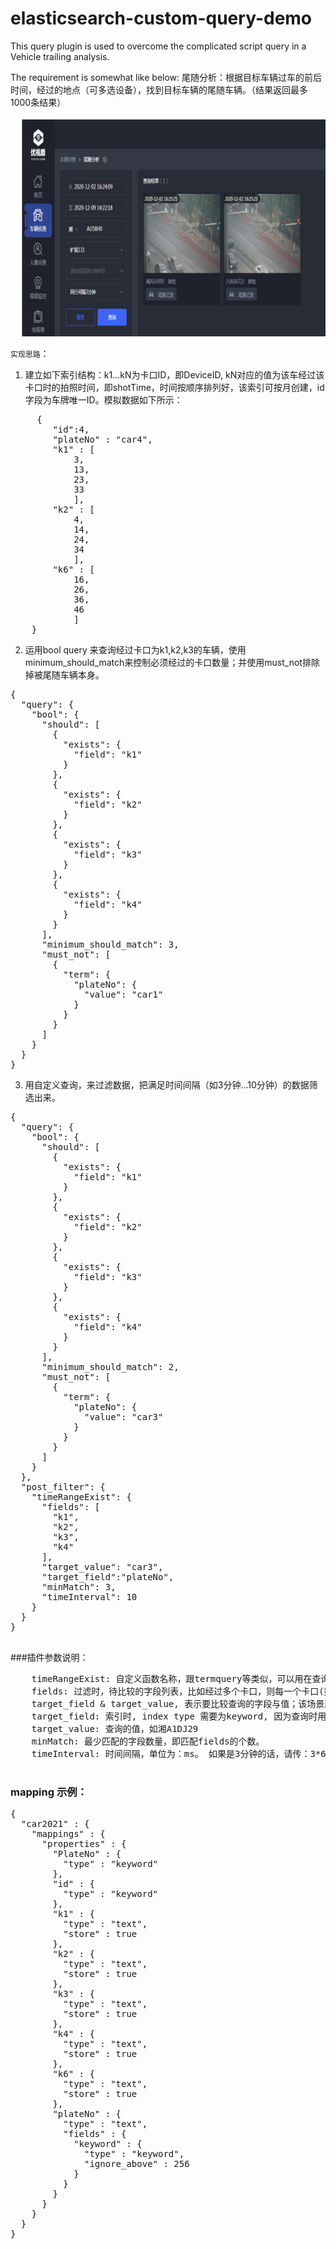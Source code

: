 # elasticsearch-custom-query-demo
This query plugin is used to overcome the complicated script query in a Vehicle trailing analysis.

The requirement is somewhat like below:
尾随分析：根据目标车辆过车的前后时间，经过的地点（可多选设备），找到目标车辆的尾随车辆。（结果返回最多1000条结果）

![image-20210218092556525](images/image-20210218092556525.png)

`实现思路`：

1) 建立如下索引结构：k1...kN为卡口ID，即DeviceID, kN对应的值为该车经过该卡口时的拍照时间，即shotTime，时间按顺序排列好，该索引可按月创建，id字段为车牌唯一ID。模拟数据如下所示：
<pre>
     {
    	"id":4,
    	"plateNo" : "car4",
    	"k1" : [
            3,
            13,
            23,
            33
            ],
    	"k2" : [
            4,
            14,
            24,
            34
            ],
    	"k6" : [
            16,
            26,
            36,
            46
            ]
    }
</pre>
2) 运用bool query 来查询经过卡口为k1,k2,k3的车辆，使用minimum_should_match来控制必须经过的卡口数量；并使用must_not排除掉被尾随车辆本身。
<pre>
{
  "query": {
    "bool": {
      "should": [
        {
          "exists": {
            "field": "k1"
          }
        },
        {
          "exists": {
            "field": "k2"
          }
        },
        {
          "exists": {
            "field": "k3"
          }
        },
        {
          "exists": {
            "field": "k4"
          }
        }
      ],
      "minimum_should_match": 3,
      "must_not": [
        {
          "term": {
            "plateNo": {
              "value": "car1"
            }
          }
        }
      ]
    }
  }
}
</pre>

3) 用自定义查询，来过滤数据，把满足时间间隔（如3分钟...10分钟）的数据筛选出来。
<pre>
{
  "query": {
    "bool": {
      "should": [
        {
          "exists": {
            "field": "k1"
          }
        },
        {
          "exists": {
            "field": "k2"
          }
        },
        {
          "exists": {
            "field": "k3"
          }
        },
        {
          "exists": {
            "field": "k4"
          }
        }
      ],
      "minimum_should_match": 2,
      "must_not": [
        {
          "term": {
            "plateNo": {
              "value": "car3"
            }
          }
        }
      ]
    }
  },
  "post_filter": {
    "timeRangeExist": {
      "fields": [
        "k1",
        "k2",
        "k3",
        "k4"
      ],
      "target_value": "car3",
      "target_field":"plateNo",
      "minMatch": 3,
      "timeInterval": 10
    }
  }
}

</pre>

###插件参数说明：
<pre>
    timeRangeExist: 自定义函数名称，跟termquery等类似，可以用在查询，也可以用在过滤上。
    fields: 过滤时，待比较的字段列表，比如经过多个卡口，则每一个卡口(摄像头)就是一个索引的字段；注意：索引时，该字段一定要store=true.
    target_field & target_value, 表示要比较查询的字段与值；该场景即通过该字段与值定位到被尾随的车辆。
    target_field: 索引时, index type 需要为keyword, 因为查询时用的是termquery，如plateNo字段。
    target_value: 查询的值，如湘A1DJ29
    minMatch: 最少匹配的字段数量，即匹配fields的个数。
    timeInterval: 时间间隔，单位为：ms。 如果是3分钟的话，请传：3*60*1000
 </pre>
### mapping 示例：
<pre>
{
  "car2021" : {
    "mappings" : {
      "properties" : {
        "PlateNo" : {
          "type" : "keyword"
        },
        "id" : {
          "type" : "keyword"
        },
        "k1" : {
          "type" : "text",
          "store" : true
        },
        "k2" : {
          "type" : "text",
          "store" : true
        },
        "k3" : {
          "type" : "text",
          "store" : true
        },
        "k4" : {
          "type" : "text",
          "store" : true
        },
        "k6" : {
          "type" : "text",
          "store" : true
        },
        "plateNo" : {
          "type" : "text",
          "fields" : {
            "keyword" : {
              "type" : "keyword",
              "ignore_above" : 256
            }
          }
        }
      }
    }
  }
}
</pre>
 
    
